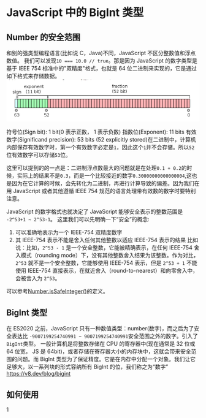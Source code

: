 # JavaScript 中的 BigInt 类型

## Number 的安全范围

和别的强类型编程语言(比如说 C，Java)不同，JavaScript 不区分整数值和浮点数值。
我们可以发现`10 === 10.0 // true`。那是因为 JavaScript 的数字类型是基于 IEEE 754 标准中的"双精度"格式，也就是 64 位二进制来实现的，它是通过如下格式来存储数据。
![ieee-754](../images/ieee-754.png)

符号位(Sign bit): 1 bit(0 表示正数， 1 表示负数)
指数位(Exponent): 11 bits
有效数字(Significand precision): 53 bits (52 explicitly stored)在二进制中，计算机内部保存有效数字时，第一个有效数字必定是`1`，因此这个`1`并不会存储。所以`52`位有效数字可以存储`53`位。

这里可以提到的的一点是：二进制浮点数最大的问题就是在处理`0.1 + 0.2`的时候，实际上的结果不是`0.3`，而是一个比较接近的数字`0.30000000000000004`,这也是因为在它计算的时候，会先转化为二进制，再进行计算导致的偏差。因为我们在用 JavaScript 或者其他遵循 IEEE 754 规范的语言处理带有效数的数字时要特别注意。

JavaScript 的数字格式也就决定了 JavaScript 能够安全表示的整数范围是 `-2^53+1 ~ 2^53-1`。
这里我们可以先明确一下“安全”的概念:

1. 可以准确地表示为一个 IEEE-754 双精度数字
2. 其 IEEE-754 表示不能是舍入任何其他整数以适应 IEEE-754 表示的结果
   比如说：比如，`2^53 - 1` 是一个安全整数，它能被精确表示，在任何 IEEE-754 舍入模式（rounding mode）下，没有其他整数舍入结果为该整数。作为对比，`2^53` 就不是一个安全整数，它能够使用 IEEE-754 表示，但是 `2^53 + 1` 不能使用 IEEE-754 直接表示，在就近舍入（round-to-nearest）和向零舍入中，会被舍入为 `2^53`。

可以参考[Number.isSafeInteger()](https://developer.mozilla.org/en-US/docs/Web/JavaScript/Reference/Global_Objects/Number/isSafeInteger)的定义。

## BigInt 类型

在 ES2020 之前，JavaScript 只有一种数值类型：number(数字)，而之后为了安全表达比 `-9007199254740991 ~ 9007199254740991`安全范围之外的数字。引入了`BigInt`类型。
一般计算机是将整数存储在 CPU 的寄存器中(现在通常是 32 位或 64 位宽， JS 是 64bit)，或者存储在寄存器大小的内存块中，这就会带来安全范围的问题。而 BigInt 类型为了保证精度。它是在内存中分配一个对象。我们让它足够大，以一系列块的形式容纳所有 BigInt 的位，我们称之为“数字”
https://v8.dev/blog/bigint

## 如何使用
1
